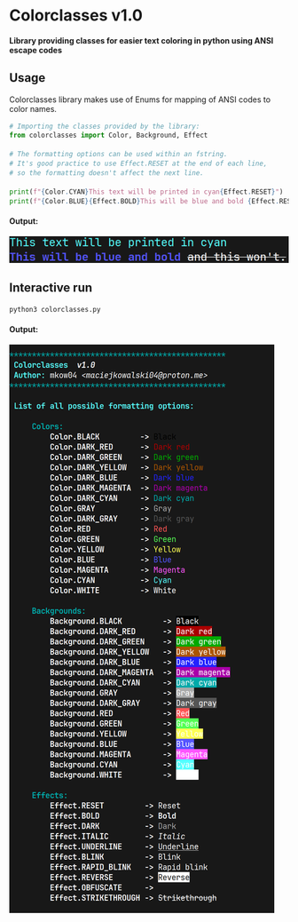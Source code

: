 # Colorclasses v1.0
#### Library providing classes for easier text coloring in python using ANSI escape codes

## Usage

Colorclasses library makes use of Enums for mapping of ANSI codes to color names.

```python
# Importing the classes provided by the library:
from colorclasses import Color, Background, Effect

# The formatting options can be used within an fstring.
# It's good practice to use Effect.RESET at the end of each line,
# so the formatting doesn't affect the next line.

print(f"{Color.CYAN}This text will be printed in cyan{Effect.RESET}")
print(f"{Color.BLUE}{Effect.BOLD}This will be blue and bold {Effect.RESET}{Effect.STRIKETHROUGH}and this won't.{Effect.RESET}")
```
#### Output:
![](README_files/output.png)

## Interactive run
```bash
python3 colorclasses.py
```
#### Output:
![](README_files/interactive_run.png)
